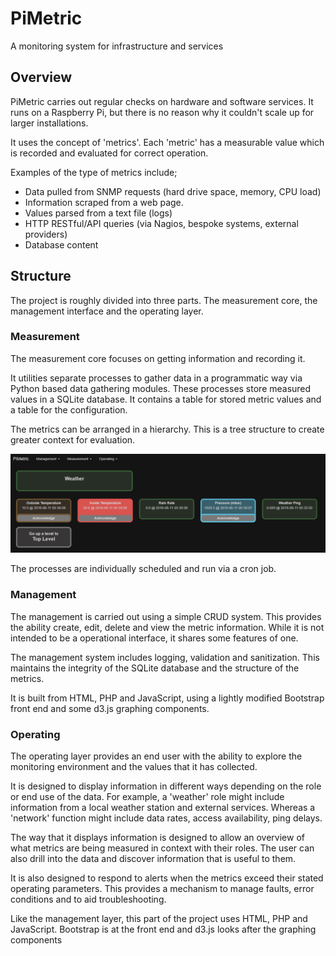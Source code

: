 
# PiMetric

A monitoring system for infrastructure and services 

## Overview

PiMetric carries out regular checks on hardware and software services. It runs on a Raspberry Pi, but there is no reason why it couldn't scale up for larger installations.

It uses the concept of 'metrics'. Each 'metric' has a measurable value which is recorded and evaluated for correct operation.

Examples of the type of metrics include;

- Data pulled from SNMP requests (hard drive space, memory, CPU load)
- Information scraped from a web page.
- Values parsed from a text file (logs)
- HTTP RESTful/API queries (via Nagios, bespoke systems, external providers)
- Database content

## Structure

The project is roughly divided into three parts. The measurement core, the management interface and the operating layer.

### Measurement

The measurement core focuses on getting information and recording it.

It utilities separate processes to gather data in a programmatic way via Python based data gathering modules. These processes store measured values in a SQLite database. It contains a table for stored metric values and a table for the configuration.

The metrics can be arranged in a hierarchy.  This is a tree structure to create greater context for evaluation.

![The main operating page](MainPage.png)

The processes are individually scheduled and run via a cron job.

### Management

The management is carried out using a simple CRUD system. This provides the ability create, edit, delete and view the metric information. While it is not intended to be a operational interface, it shares some features of one. 

The management system includes logging, validation and sanitization. This maintains the integrity of the SQLite database and the structure of the metrics. 

It is built from HTML, PHP and JavaScript, using a lightly modified Bootstrap front end and some d3.js graphing components.

### Operating

The operating layer provides an end user with the ability to explore the monitoring environment and the values that it has collected.

It is designed to display information in different ways depending on the role or end use of the data. For example, a 'weather' role might include information from a local weather station and external services. Whereas a 'network' function might include data rates, access availability, ping delays.

The way that it displays information is designed to allow an overview of what metrics are being measured in context with their roles. The user can also drill into the data and discover information that is useful to them. 

It is also designed to respond to alerts when the metrics exceed their stated operating parameters. This provides a mechanism to manage faults, error conditions and to aid troubleshooting.

Like the management layer, this part of the project uses HTML, PHP and JavaScript. Bootstrap is at the front end and d3.js looks after the graphing components
